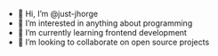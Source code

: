 - 👋 Hi, I’m @just-jhorge
- 👀 I’m interested in anything about programming
- 🌱 I’m currently learning frontend development
- 💞️ I’m looking to collaborate on open source projects

<!---
just-jhorge/just-jhorge is a ✨ special ✨ repository because its `README.md` (this file) appears on your GitHub profile.
You can click the Preview link to take a look at your changes.
--->
